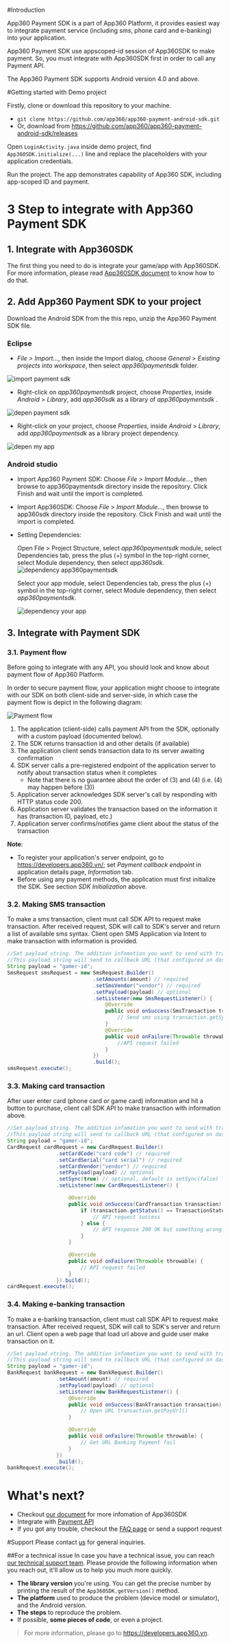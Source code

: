 #Introduction

App360 Payment SDK is a part of App360 Platform, it provides easiest way to integrate payment service (including sms, phone card and e-banking) into your application.

App360 Payment SDK use appscoped-id session of App360SDK to make payment. So, you must integrate with App360SDK first in order to call any Payment API.

The App360 Payment SDK supports Android version 4.0 and above.

#Getting started with Demo project

Firstly, clone or download this repository to your machine.

- `git clone https://github.com/app360/app360-payment-android-sdk.git`
- Or, download from https://github.com/app360/app360-payment-android-sdk/releases

Open `LoginActivity.java` inside demo project, find `App360SDK.initialize(...)` line and replace the placeholders with your application credentials.

Run the project. The app demonstrates capability of App360 SDK, including app-scoped ID and payment.

# 3 Step to integrate with App360 Payment SDK

## 1. Integrate with App360SDK

The first thing you need to do is integrate your game/app with App360SDK. For more information, please read [App360SDK document](https://github.com/app360/app360-android-sdk) to know how to do that.

## 2. Add App360 Payment SDK to your project

Download the Android SDK from the this repo, unzip the App360 Payment SDK file.

### Eclipse
- _File > Import..._, then inside the Import dialog, choose _General_ > _Existing projects into workspace_, then select _app360paymentsdk_ folder.

 ![import payment sdk](http://i.imgur.com/DZNUL7Q.png)
- Right-click on _app360paymentsdk_ project, choose _Properties_, inside _Android_ > _Library_, add _app360sdk_ as a library of _app360paymentsdk_ .

 ![depen payment sdk](http://i.imgur.com/tMV89MN.png)
- Right-click on your project, choose _Properties_, inside _Android_ > _Library_, add _app360paymentsdk_ as a library project dependency.

 ![depen my app](http://i.imgur.com/9i8YT6k.png)
### Android studio
- Import App360 Payment SDK: Choose _File_ > _Import Module..._, then browse to app360paymentsdk directory inside the repository. Click Finish and wait until the import is completed.
- Import App360SDK: Choose _File_ > _Import Module..._, then browse to app360sdk directory inside the repository. Click Finish and wait until the import is completed.
- Setting Dependencies: 

    Open File > Project Structure, select _app360paymentsdk_ module, select Dependencies tab, press the plus (+) symbol in the top-right corner, select Module dependency, then select _app360sdk_.
 ![dependency app360paymentsdk](http://i.imgur.com/XcS1tda.png?1)
 
    Select your app module, select Dependencies tab, press the plus (+) symbol in the top-right corner, select Module dependency, then select _app360paymentsdk_.

    ![dependency your app](http://i.imgur.com/FxGInqj.png?1)

## 3. Integrate with Payment SDK

### 3.1. Payment flow

Before going to integrate with any API, you should look and know about payment flow of App360 Platform.

In order to secure payment flow, your application might choose to integrate with our SDK on both client-side and server-side, in which case the payment flow is depict in the following diagram:

![Payment flow](http://www.websequencediagrams.com/cgi-bin/cdraw?lz=dGl0bGUgUGF5bWVudCBzZXF1ZW5jZQoKR2FtZS0-U0RLOgAUCXJlcXVlc3QgKDEpClNESy0-R2FtZTogVHJhbnNhY3Rpb24gaWQsIHN0YXR1cywgYW1vdW50ICgyKQBGB0dhbWUgc2VydmVyOiBzZW5kIHQAMAtkYXRhIGZvciBpbnNwZQBJBigzAF8LADIJACoMaWQAYQgsIHVzZXJfaWQgKDQAbAYAZQcAgT8HYWNrIChIVFRQAIEaByAyMDApICg1AB0PAIEYDWNvbmZpcm0gKDYAExMAFAs3KQ&s=rose)

1. The application (client-side) calls payment API from the SDK, optionally with a custom payload (documented below).
2. The SDK returns transaction id and other details (if available)
3. The application client sends transaction data to its server awaiting confirmation
4. SDK server calls a pre-registered endpoint of the application server to notify about transaction status when it completes
    - Note that there is no guarantee about the order of (3) and (4) (i.e. (4) may happen before (3))
5. Application server acknowledges SDK server's call by responding with HTTP status code 200.
6. Application server validates the transaction based on the information it has (transaction ID, payload, etc.)
7. Application server confirms/notifies game client about the status of the transaction

**Note**:
- To register your application's server endpoint, go to https://developers.app360.vn/; set _Payment callback endpoint_ in application details page, _Information_ tab.
- Before using any payment methods, the application must first initialize the SDK. See section _SDK Initialization_ above.

### 3.2. Making SMS transaction

To make a sms transaction, client must call SDK API to request make transaction. After received request, SDK will call to SDK's server and return a list of available sms syntax. Client open SMS Application via Intent to make transaction with information is provided.
```Java
//Set payload string. The addition infomation you want to send with transaction. such as id of user make this transaction
//This payload string will send to callback URL (that configured on dashboard) when transaction finish successfully
String payload = "gamer-id";
SmsRequest smsRequest = new SmsRequest.Builder()
                            .setAmounts(amount) // required
                            .setSmsVendor("vendor") // required
                            .setPayload(payload) // optional
                            .setListener(new SmsRequestListener() {
                                @Override
                                public void onSuccess(SmsTransaction transaction) {
                                    // Send sms using transaction.getSyntax() and transaction.getRecipient()
                                }
                                @Override
                                public void onFailure(Throwable throwable) {	
                                    //API request failed				
                                }
                            })
                            .build();
smsRequest.execute();
```

### 3.3. Making card transaction

After user enter card (phone card or game card) information and hit a button to purchase, client call SDK API to make transaction with information above.

```Java
//Set payload string. The addition infomation you want to send with transaction. such as id of user make this transaction
//This payload string will send to callback URL (that configured on dashboard) when transaction finish successfully
String payload = "gamer-id";
CardRequest cardRequest = new CardRequest.Builder()
                .setCardCode("card code") // required
                .setCardSerial("card serial") // required
                .setCardVendor("vendor") // required
                .setPayload(payload) // optional
                .setSync(true) // optional, default is setSync(false)
                .setListener(new CardRequestListener() {

                    @Override
                    public void onSuccess(CardTransaction transaction) {
                        if (transaction.getStatus() == TransactionStatus.COMPLETED) {
                            // API request success
                        } else {
                            // API response 200 OK but something wrong
                        }
                    }

                    @Override
                    public void onFailure(Throwable throwable) {
                        // API request failed
                    }
                }).build();
cardRequest.execute(); 
```
### 3.4. Making e-banking transaction

To make a e-banking transaction, client must call SDK API to request make transaction. After received request, SDK will call to SDK's server and return an url. Client open a web page that load url above and guide user make transaction on it.

```Java
//Set payload string. The addition infomation you want to send with transaction. such as id of user make this transaction
//This payload string will send to callback URL (that configured on dashboard) when transaction finish successfully
String payload = "gamer-id";
BankRequest bankRequest = new BankRequest.Builder()
                .setAmount(amount) // required
                .setPayload(payload) // optional
                .setListener(new BankRequestListener() {
                    @Override
                    public void onSuccess(BankTransaction transaction) {
                        // Open URL transaction.getPayUrl()
                    }

                    @Override
                    public void onFailure(Throwable throwable) {
                        // Get URL Banking Payment fail
                    }
                })
                .build();
bankRequest.execute();
```


# What's next?

- Checkout [our document](http://docs.app360.vn/) for more infomation of App360SDK
- Integrate with [Payment API](http://docs.app360.vn/?page_id=271)
- If you got any trouble, checkout the [FAQ page](http://docs.app360.vn/?page_id=228) or send a support request

#Support
Please contact [us](mailto:support@app360.vn) for general inquiries.

##For a technical issue
In case you have a technical issue, you can reach [our technical support team](mailto:support@app360.vn).
Please provide the following information when you reach out, it'll allow us to help you much more quickly.

 - **The library version** you're using. You can get the precise number by
   printing the result of the `App360SDK.getVersion()` method.
 - **The platform** used to produce the problem (device model or simulator),
   and the Android version.
 - **The steps** to reproduce the problem.
 - If possible, **some pieces of code**, or even a project.

> For more information, please go to https://developers.app360.vn.
